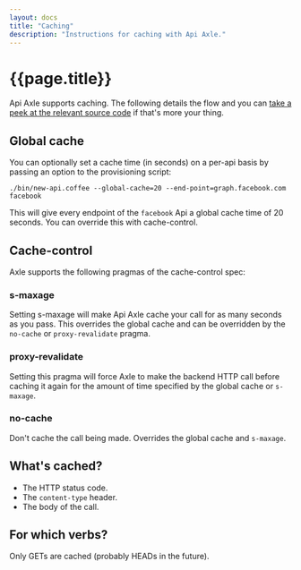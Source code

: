 ```yaml
---
layout: docs
title: "Caching"
description: "Instructions for caching with Api Axle."
---
```


# {{page.title}}

Api Axle supports caching. The following details the flow and you can
[take a peek at the relevant source code](https://github.com/philjackson/apiaxle/blob/master/proxy/app/controller/catchall_controller.coffee#L21) if that's more your thing.

## Global cache

You can optionally set a cache time (in seconds) on a per-api basis by
passing an option to the provisioning script:

    ./bin/new-api.coffee --global-cache=20 --end-point=graph.facebook.com facebook
    
This will give every endpoint of the `facebook` Api a global cache
time of 20 seconds. You can override this with cache-control.

## Cache-control

Axle supports the following pragmas of the cache-control spec:

### s-maxage

Setting s-maxage will make Api Axle cache your call for as many
seconds as you pass. This overrides the global cache and can be
overridden by the `no-cache` or `proxy-revalidate` pragma.

### proxy-revalidate

Setting this pragma will force Axle to make the backend HTTP call
before caching it again for the amount of time specified by the global
cache or `s-maxage`.

### no-cache

Don't cache the call being made. Overrides the global cache and `s-maxage`.

## What's cached?

* The HTTP status code.
* The `content-type` header.
* The body of the call.

## For which verbs?

Only GETs are cached (probably HEADs in the future).
